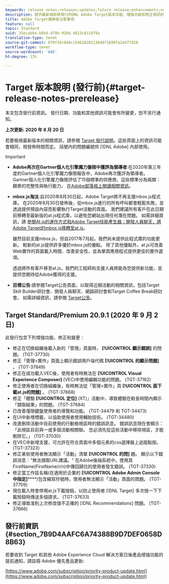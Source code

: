 ```yaml
---
keywords: release notes;releases;updates;future release;enhancements;new features;fixes;updates
description: 提供最新或即將發行的DNL Adobe Target版本功能、增強功能和修正資訊的發行說明。
title: Adobe Target搶鮮版注意事項
feature: null
topic: Standard
uuid: 35ecabbe-b8b4-479b-9266-4823c831d79a
translation-type: tm+mt
source-git-commit: 870f3dc0d4c154b282021384071699fa2d477d18
workflow-type: tm+mt
source-wordcount: '685'
ht-degree: 13%

---
```



# Target 版本說明 (發行前){#target-release-notes-prerelease}

本文包含發行前資訊。 發行日期、功能和其他資訊可能會有所變更，恕不另行通知。

**上次更新: 2020 年 8 月 20 日**

若要檢視最新版本的相關資訊，請參閱 [Target 發行說明](release-notes.md)。這些頁面上的資訊可能會相同，視發佈時間而定。 括號內的問題編號供 [!DNL Adobe] 內部使用。

>[!IMPORTANT]
>
>* **Adobe再次在Gartner個人化引擎魔力像限中獲評為領導者**:在2020年第三年度的Gartner個人化引擎魔力像限報告中，Adobe再次獲評為領導者。 Gartner個人化引擎魔力像限評估了15個標準的供應商，這些標準分為兩類：願景的完整性與執行能力。 [在Adobe部落格上閱讀相關資訊](https://theblog.adobe.com/adobe-again-named-leader-in-gartner-magic-quadrant-for-personalization-engines/)。
   >
   >
* **mbox.js淘汰**:自2020年8月30日起，Adobe Target將不再支援mbox.js程式庫。 在2020年8月30日發佈後，從mbox.js進行的所有呼叫都會輕鬆失敗，並透過提供預設內容而影響執行Target活動的頁面。 我們建議所有客戶在此日期前移轉至最新版的at.js程式庫，以避免您網站出現任何潛在問題。 如需詳細資訊，請 [參閱At.js的運作方式](/help/c-implementing-target/c-implementing-target-for-client-side-web/c-how-atjs-works/how-atjs-works.md)[和Adobe Target技能產生器：開發人員聊天，將Adobe Target的mbox.js移轉至at.js](https://seminars.adobeconnect.com/ptdo6mfo6qn6/?proto=true)。
   >
   >   
   雖然目前支援mbox.js，但自2017年7月起，我們尚未提供此程式庫的功能更新。 較新的at.js提供許多優於mbox.js的優點。 除了其他優點外，at.js可改善Web實作的頁面載入時間、改善安全性，並為單頁應用程式提供更佳的實作選項。
   >
   >   
   透過將所有客戶移至at.js，我們的工程師和支援人員將能為您提供新功能，並提供您期待從Adobe獲得的支援。
   >
   >
* **目標公告**:請參閱Target公告頁面，以取得近期活動的相關資訊，包括Target Skill Builder研討會、開發人員聊天、網路研討會和Target Coffee Break研討會。 如需詳細資訊，請參閱 [Target公告](/help/r-release-notes/target-announcements.md)。


## Target Standard/Premium 20.9.1 (2020 年 9 月 2 日)

此發行包含下列增強功能、修正和變更：

* 修正在切換組織後載入新的「管理」頁面時， **[!UICONTROL 顯示錯誤]** 的問題。 (TGT-37730)
* 修正「管理>實作」頁面上顯示錯誤用戶端代碼 **[!UICONTROL 的顯示問題]** 。 (TGT-37849)
* 修正在成功載入VEC後，使用者有時無法在 **[!UICONTROL Visual Experience Composer]** (VEC)中使用編輯功能的問題。 (TGT-37162)
* 修正使用者在切換組織後，有時無法從「管理>實作」頁 **[!UICONTROL 面下載at.js的問題]** 。 (TGT-37668)
* 修正「體驗 **[!UICONTROL 定位]** (XT)」活動中，導致體驗在較長時間內顯示「擷取結果」的問題。 (TGT-37684)
* 已改善僅限鍵盤使用者的導覽和功能。 (TGT-34479 和 TGT-34473)
* 在UI中新增標籤，以協助使用者使用輔助技術。 (TGT-34480)
* 改進刪除活動中目前使用的行動檢視區時的錯誤訊息。 錯誤訊息現在會顯示：「此視區目前與一或多個活動相關聯。 您必須先從這些活動中移除視區，才能刪除它。」 (TGT-37030)
* 在VEC中新增支援，可允許在符合頁面中多個元素的css選擇器上追蹤點按。 (TGT-37323)
* 修正某些使用者無法顯示「活動」清單 **[!UICONTROL 的問]** 題。 顯示以下錯誤消息：&quot;無法擷取URL建議。&quot; 在Adobe後端系統中，使用其FirstName(FirstName/r/n)中傳回歸位的使用者發生錯誤。 (TGT-37330)
* 修正當工作區名稱(在適用於企業的 **[!UICONTROL Adobe Admin Console中指定]******)包含縮寫符號時，使用者無法顯示「活動」頁面的問題。 (TGT-37709)
* 現在載入時會停用at.js下載按鈕，以防止使用者 [!DNL Target] 多次按一下下載按鈕時傳送多個請求。 (TGT-37633)
* 修正導致准則上次修改值不正確的 [!DNL Recommendations] 問題。 (TGT-37666)

## 發行前資訊 {#section_7B9D4AAFC6A74388B9D7DEF0658D8B63}

若要收到 Target 和其他 Adobe Experience Cloud 解決方案日後產品增強功能的提前通知，請註冊 Adobe 優先產品更新:

[https://www.adobe.com/subscription/priority-product-update.html](https://www.adobe.com/subscription/priority-product-update.html)
